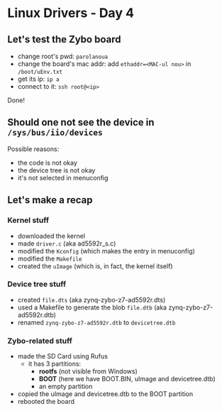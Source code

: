 # Linux Drivers - Day 4

## Let's test the Zybo board

- change root's pwd: ```parolanoua```
- change the board's mac addr: add ```ethaddr=<MAC-ul nou>``` in ```/boot/uEnv.txt```
- get its ip: ```ip a```
- connect to it: ```ssh root@<ip>```

Done!

## Should one not see the device in  `/sys/bus/iio/devices`

Possible reasons:

- the code is not okay
- the device tree is not okay
- it's not selected in menuconfig

## Let's make a recap

### Kernel stuff

- downloaded the kernel
- made `driver.c` (aka ad5592r_s.c)
- modified the `Kconfig` (which makes the entry in menuconfig)
- modified the `Makefile`
- created the `uImage` (which is, in fact, the kernel itself)

### Device tree stuff

- created `file.dts` (aka zynq-zybo-z7-ad5592r.dts)
- used a Makefile to generate the blob `file.dtb` (aka zynq-zybo-z7-ad5592r.dtb)
- renamed `zynq-zybo-z7-ad5592r.dtb` to `devicetree.dtb`

### Zybo-related stuff

- made the SD Card using Rufus
  - it has 3 partitions:
    - **rootfs** (not visible from Windows)
    - **BOOT** (here we have BOOT.BIN, uImage and devicetree.dtb)
    - an empty partition
- copied the uImage and devicetree.dtb to the BOOT partition
- rebooted the board
